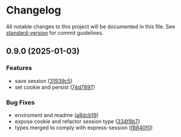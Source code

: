 # Changelog

All notable changes to this project will be documented in this file. See [standard-version](https://github.com/conventional-changelog/standard-version) for commit guidelines.

## 0.9.0 (2025-01-03)


### Features

* save session ([31939c5](https://github.com/mguleryuz/hono-sess/commit/31939c525bf90923bceec6e2536201402c3a5cb9))
* set cookie and persist ([74d7897](https://github.com/mguleryuz/hono-sess/commit/74d78974eb770ef837cffdfb61566a7fb9ce4338))


### Bug Fixes

* enviroment and readme ([a8dcb19](https://github.com/mguleryuz/hono-sess/commit/a8dcb19523b953a78166e0cfaf4fad195e1b8fb0))
* expose cookie and refactor session type ([334f8b7](https://github.com/mguleryuz/hono-sess/commit/334f8b71d3ef5efc4d68f78bf7e524defb5e5e57))
* types merged to comply with express-session ([f8840f0](https://github.com/mguleryuz/hono-sess/commit/f8840f0dae0c832b18380a48fd95565bc7dc16da))
